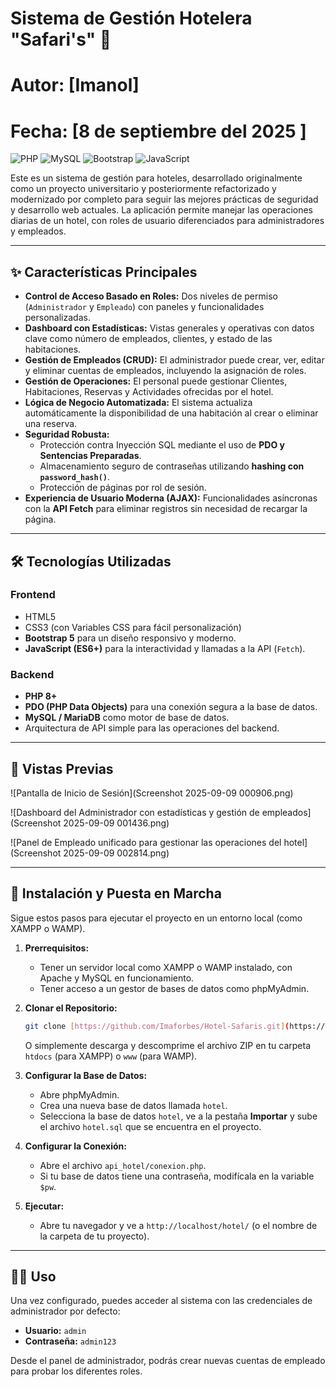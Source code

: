 # Sistema de Gestión Hotelera "Safari's" 🏨

# Autor: [Imanol]

# Fecha: [8 de septiembre del 2025 ]

![PHP](https://img.shields.io/badge/PHP-8.3%2B-777BB4?style=for-the-badge&logo=php)
![MySQL](https://img.shields.io/badge/MySQL-8.0%2B-4479A1?style=for-the-badge&logo=mysql)
![Bootstrap](https://img.shields.io/badge/Bootstrap-5.3-7952B3?style=for-the-badge&logo=bootstrap)
![JavaScript](https://img.shields.io/badge/JavaScript-ES6%2B-F7DF1E?style=for-the-badge&logo=javascript)

Este es un sistema de gestión para hoteles, desarrollado originalmente como un proyecto universitario y posteriormente refactorizado y modernizado por completo para seguir las mejores prácticas de seguridad y desarrollo web actuales. La aplicación permite manejar las operaciones diarias de un hotel, con roles de usuario diferenciados para administradores y empleados.

---

## ✨ Características Principales

- **Control de Acceso Basado en Roles:** Dos niveles de permiso (`Administrador` y `Empleado`) con paneles y funcionalidades personalizadas.
- **Dashboard con Estadísticas:** Vistas generales y operativas con datos clave como número de empleados, clientes, y estado de las habitaciones.
- **Gestión de Empleados (CRUD):** El administrador puede crear, ver, editar y eliminar cuentas de empleados, incluyendo la asignación de roles.
- **Gestión de Operaciones:** El personal puede gestionar Clientes, Habitaciones, Reservas y Actividades ofrecidas por el hotel.
- **Lógica de Negocio Automatizada:** El sistema actualiza automáticamente la disponibilidad de una habitación al crear o eliminar una reserva.
- **Seguridad Robusta:**
  - Protección contra Inyección SQL mediante el uso de **PDO y Sentencias Preparadas**.
  - Almacenamiento seguro de contraseñas utilizando **hashing con `password_hash()`**.
  - Protección de páginas por rol de sesión.
- **Experiencia de Usuario Moderna (AJAX):** Funcionalidades asíncronas con la **API Fetch** para eliminar registros sin necesidad de recargar la página.

---

## 🛠️ Tecnologías Utilizadas

### Frontend

- HTML5
- CSS3 (con Variables CSS para fácil personalización)
- **Bootstrap 5** para un diseño responsivo y moderno.
- **JavaScript (ES6+)** para la interactividad y llamadas a la API (`Fetch`).

### Backend

- **PHP 8+**
- **PDO (PHP Data Objects)** para una conexión segura a la base de datos.
- **MySQL / MariaDB** como motor de base de datos.
- Arquitectura de API simple para las operaciones del backend.

---

## 📸 Vistas Previas

![Pantalla de Inicio de Sesión](Screenshot 2025-09-09 000906.png)

![Dashboard del Administrador con estadísticas y gestión de empleados](Screenshot 2025-09-09 001436.png)

![Panel de Empleado unificado para gestionar las operaciones del hotel](Screenshot 2025-09-09 002814.png)

---

## 🚀 Instalación y Puesta en Marcha

Sigue estos pasos para ejecutar el proyecto en un entorno local (como XAMPP o WAMP).

1.  **Prerrequisitos:**

    - Tener un servidor local como XAMPP o WAMP instalado, con Apache y MySQL en funcionamiento.
    - Tener acceso a un gestor de bases de datos como phpMyAdmin.

2.  **Clonar el Repositorio:**

    ```bash
    git clone [https://github.com/Imaforbes/Hotel-Safaris.git](https://github.com/Imaforbes/Hotel-Safaris.git)
    ```

    O simplemente descarga y descomprime el archivo ZIP en tu carpeta `htdocs` (para XAMPP) o `www` (para WAMP).

3.  **Configurar la Base de Datos:**

    - Abre phpMyAdmin.
    - Crea una nueva base de datos llamada `hotel`.
    - Selecciona la base de datos `hotel`, ve a la pestaña **Importar** y sube el archivo `hotel.sql` que se encuentra en el proyecto.

4.  **Configurar la Conexión:**

    - Abre el archivo `api_hotel/conexion.php`.
    - Si tu base de datos tiene una contraseña, modifícala en la variable `$pw`.

5.  **Ejecutar:**
    - Abre tu navegador y ve a `http://localhost/hotel/` (o el nombre de la carpeta de tu proyecto).

---

## 🧑‍💻 Uso

Una vez configurado, puedes acceder al sistema con las credenciales de administrador por defecto:

- **Usuario:** `admin`
- **Contraseña:** `admin123`

Desde el panel de administrador, podrás crear nuevas cuentas de empleado para probar los diferentes roles.
